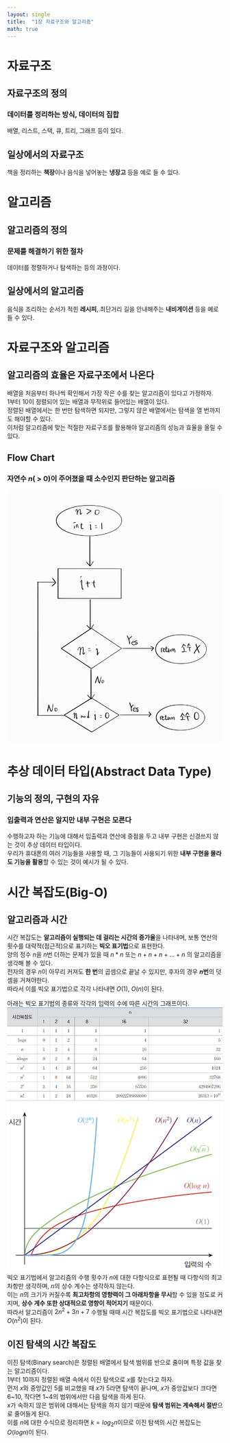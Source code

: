 ```yaml
---
layout: single
title:  "1장 자료구조와 알고리즘"
math: true
---
```


# 자료구조
## 자료구조의 정의
### 데이터를 정리하는 방식, 데이터의 집합
배열, 리스트, 스택, 큐, 트리, 그래프 등이 있다.

## 일상에서의 자료구조
책을 정리하는 **책장**이나 음식을 넣어놓는 **냉장고** 등을 예로 들 수 있다.


# 알고리즘
## 알고리즘의 정의
### 문제를 해결하기 위한 절차
데이터를 정렬하거나 탐색하는 등의 과정이다.

## 일상에서의 알고리즘
음식을 조리하는 순서가 적힌 **레시피**, 최단거리 길을 안내해주는 **내비게이션** 등을 예로 들 수 있다.


# 자료구조와 알고리즘
## 알고리즘의 효율은 자료구조에서 나온다
배열을 처음부터 하나씩 확인해서 가장 작은 수를 찾는 알고리즘이 있다고 가정하자.  
1부터 10이 정렬되어 있는 배열과 무작위로 들어있는 배열이 있다.  
정렬된 배열에서는 한 번만 탐색하면 되지만, 그렇지 않은 배열에서는 탐색을 열 번까지도 해야할 수 있다.  
이처럼 알고리즘에 맞는 적절한 자료구조를 활용해야 알고리즘의 성능과 효율을 올릴 수 있다.

## Flow Chart
### 자연수 $n$( > 0)이 주어졌을 때 소수인지 판단하는 알고리즘
![](../images/2025-03-17-10-59-21.png)


# 추상 데이터 타입(Abstract Data Type)
## 기능의 정의, 구현의 자유
### 입출력과 연산은 알지만 내부 구현은 모른다
수행하고자 하는 기능에 대해서 입출력과 연산에 중점을 두고 내부 구현은 신경쓰지 않는 것이 추상 데이터 타입이다.  
우리가 휴대폰의 여러 기능들을 사용할 때, 그 기능들이 사용되기 위한 **내부 구현을 몰라도 기능을 활용**할 수 있는 것이 예시가 될 수 있다.


# 시간 복잡도(Big-O)
## 알고리즘과 시간
시간 복잡도는 **알고리즘이 실행되는 데 걸리는 시간의 증가율**을 나타내며, 보통 연산의 횟수를 대략적(점근적)으로 표기하는 **빅오 표기법**으로 표현한다.  
양의 정수 $n$을 $n$번 더하는 문제가 있을 때 $n * n$ 또는 $n + n + n + ... + n$ 의 알고리즘을 생각해 볼 수 있다.  
전자의 경우 $n$이 아무리 커져도 **한 번**의 곱셈으로 끝날 수 있지만, 후자의 경우 **$n$번**의 덧셈을 거쳐야한다.  
따라서 이를 빅오 표기법으로 각각 나타내면 $O(1)$, $O(n)$이 된다.  
  
아래는 빅오 표기법의 종류와 각각의 입력의 수에 따른 시간의 그래프이다.  
![](../images/2025-03-17-11-03-06.png)
![](../images/2025-03-17-11-03-53.png)
빅오 표기법에서 알고리즘의 수행 횟수가 $n$에 대한 다항식으로 표현될 때 다항식의 최고차항만 생각하며, $n$의 상수 계수는 생각하지 않는다.  
이는 $n$의 크기가 커질수록 **최고차항의 영향력이 그 아래차항을 무시**할 수 있을 정도로 커지며, **상수 계수 또한 상대적으로 영향이 적어지기** 때문이다.  
따라서 알고리즘이 $2n^2 + 3n + 7$ 수행될 때때 시간 복잡도를 빅오 표기법으로 나타내면 $O(n^2)$이 된다.

## 이진 탐색의 시간 복잡도
이진 탐색(Binary search)은 정렬된 배열에서 탐색 범위를 반으로 줄이며 특정 값을 찾는 알고리즘이다.  
1부터 10까지 정렬된 배열 속에서 이진 탐색으로 $x$를 찾는다고 하자.  
먼저 $x$와 중앙값인 5를 비교했을 때 $x$가 5라면 탐색이 끝나며, $x$가 중앙값보다 크다면 6~10, 작다면 1~4의 범위에서만 다음 탐색을 하게 된다.  
$x$가 속하지 않은 범위에 대해서는 탐색을 하지 않기 때문에 **탐색 범위는 계속해서 절반**으로 줄어들게 된다.  
이를 $n$에 대한 수식으로 정리하면 $k = log_2n$이므로 이진 탐색의 시간 복잡도는 $O(logn)$이 된다.